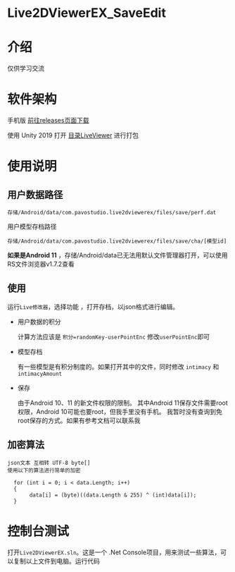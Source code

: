 # Live2DViewerEX_SaveEdit

# 介绍
仅供学习交流

# 软件架构

手机版 [前往releases页面下载](../../releases)

使用 Unity 2019 打开 [目录LiveViewer](LiveViewer) 进行打包

# 使用说明

## 用户数据路径

```
存储/Android/data/com.pavostudio.live2dviewerex/files/save/perf.dat
```
用户模型存档路径

```
存储/Android/data/com.pavostudio.live2dviewerex/files/save/cha/[模型id]
```
 **如果是Android 11** ，存储/Android/data已无法用默认文件管理器打开，可以使用RS文件浏览器v1.7.2查看

## 使用

运行`Live修改器`，选择功能 ，打开存档，以json格式进行编辑。

- 用户数据的积分

    计算方法应该是 `积分=randomKey-userPointEnc` 修改`userPointEnc`即可

- 模型存档

    有一些模型是有积分制度的。如果打开其中的文件，同时修改 `intimacy` 和 `intimacyAmount`

- 保存
  
    由于Android 10、11 的新文件权限的限制。
    其中Android 11保存文件需要root权限，Android 10可能也要root，但我手里没有手机。
    我暂时没有查询到免root保存的方式。如果有参考文档可以联系我
    

## 加密算法

```
json文本 互相转 UTF-8 byte[]
使用以下的算法进行简单的加密

  for (int i = 0; i < data.Length; i++)
  {
       data[i] = (byte)((data.Length & 255) ^ (int)data[i]); 
  }
```

# 控制台测试

打开`Live2DViewerEX.sln`。这是一个 .Net Console项目，用来测试一些算法，可以复制以上文件到电脑。运行代码
